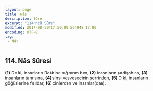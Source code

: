 ```yaml
---
layout: page
title: Nâs
description: Sûre
excerpt: "114'ncü Sûre"
modified: 2017-08-30T17:50:00.564948 17:00
encoding: UTF-8
tag: 
 - Nâs
---
```


## 114. Nâs Sûresi

**(1)** De ki, insanların Rabbine sığınırım ben,
**(2)** insanların padişahına,
**(3)** insanların tanrısına,
**(4)** sinsi vesvesecinin şerrinden,
**(5)** O ki, insanların göğüslerine fısıldar,
**(6)** cinlerden ve insanlar(dan).
